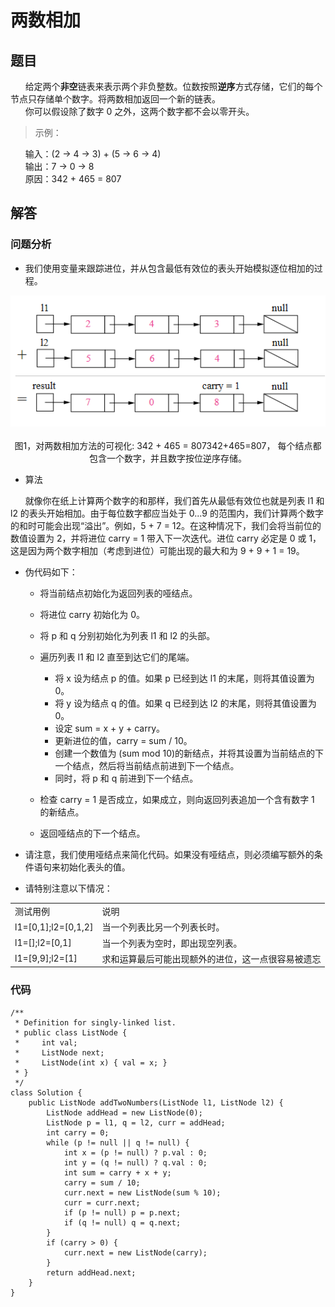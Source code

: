 # 两数相加

## 题目

&nbsp;&nbsp;&nbsp;&nbsp;&nbsp;&nbsp;给定两个**非空**链表来表示两个非负整数。位数按照**逆序**方式存储，它们的每个节点只存储单个数字。将两数相加返回一个新的链表。<br/>
&nbsp;&nbsp;&nbsp;&nbsp;&nbsp;&nbsp;你可以假设除了数字 0 之外，这两个数字都不会以零开头。

  >示例：

&nbsp;&nbsp;&nbsp;&nbsp;&nbsp;&nbsp;输入：(2 -> 4 -> 3) + (5 -> 6 -> 4)<br/>
&nbsp;&nbsp;&nbsp;&nbsp;&nbsp;&nbsp;输出：7 -> 0 -> 8<br/>
&nbsp;&nbsp;&nbsp;&nbsp;&nbsp;&nbsp;原因：342 + 465 = 807<br/>

## 解答

### 问题分析

* 我们使用变量来跟踪进位，并从包含最低有效位的表头开始模拟逐位相加的过程。

<div align="center"><img src="./img/两数相加.png"/></div></br>
<div align="center">图1，对两数相加方法的可视化: 342 + 465 = 807342+465=807， 每个结点都包含一个数字，并且数字按位逆序存储。</div>

* 算法

&nbsp;&nbsp;&nbsp;&nbsp;&nbsp;&nbsp;就像你在纸上计算两个数字的和那样，我们首先从最低有效位也就是列表 l1 和 l2 的表头开始相加。由于每位数字都应当处于 0...9 的范围内，我们计算两个数字的和时可能会出现“溢出”。例如，5 + 7 = 12。在这种情况下，我们会将当前位的数值设置为 2，并将进位 carry = 1 带入下一次迭代。进位 carry 必定是 0 或 1，这是因为两个数字相加（考虑到进位）可能出现的最大和为 9 + 9 + 1 = 19。

* 伪代码如下：

   * 将当前结点初始化为返回列表的哑结点。
   * 将进位 carry 初始化为 0。
   * 将 p 和 q 分别初始化为列表 l1 和 l2 的头部。
   * 遍历列表 l1 和 l2 直至到达它们的尾端。
   
        * 将 x 设为结点 p 的值。如果 p 已经到达 l1 的末尾，则将其值设置为 0。
        * 将 y 设为结点 q 的值。如果 q 已经到达 l2 的末尾，则将其值设置为 0。
        * 设定 sum = x + y + carry。
        * 更新进位的值，carry = sum / 10。
        * 创建一个数值为 (sum mod 10)的新结点，并将其设置为当前结点的下一个结点，然后将当前结点前进到下一个结点。
        * 同时，将 p 和 q 前进到下一个结点。
        
   * 检查 carry = 1 是否成立，如果成立，则向返回列表追加一个含有数字 1 的新结点。
   * 返回哑结点的下一个结点。

* 请注意，我们使用哑结点来简化代码。如果没有哑结点，则必须编写额外的条件语句来初始化表头的值。

* 请特别注意以下情况：

<table>
   <tr>
      <td>测试用例</td>
      <td>说明</td>
   </tr>
   <tr>
      <td>l1=[0,1];l2=[0,1,2]</td>
      <td>当一个列表比另一个列表长时。</td>
   </tr>
   <tr>
      <td>l1=[];l2=[0,1]</td>
      <td>当一个列表为空时，即出现空列表。</td>
   </tr>
   <tr>
      <td>l1=[9,9];l2=[1]</td>
      <td>求和运算最后可能出现额外的进位，这一点很容易被遗忘</td>
   </tr>
</table>

### 代码

    /**
     * Definition for singly-linked list.
     * public class ListNode {
     *     int val;
     *     ListNode next;
     *     ListNode(int x) { val = x; }
     * }
     */
    class Solution {
        public ListNode addTwoNumbers(ListNode l1, ListNode l2) {
            ListNode addHead = new ListNode(0);
            ListNode p = l1, q = l2, curr = addHead;
            int carry = 0;
            while (p != null || q != null) {
                int x = (p != null) ? p.val : 0;
                int y = (q != null) ? q.val : 0;
                int sum = carry + x + y;
                carry = sum / 10;
                curr.next = new ListNode(sum % 10);
                curr = curr.next;
                if (p != null) p = p.next;
                if (q != null) q = q.next;
            }
            if (carry > 0) {
                curr.next = new ListNode(carry);
            }
            return addHead.next;
        }
    }














































